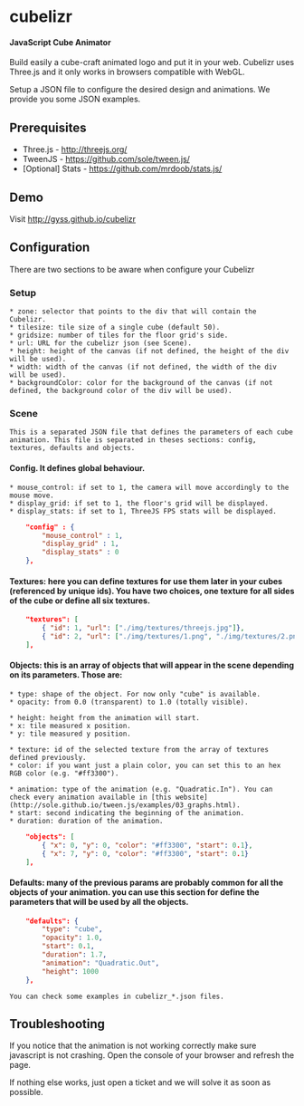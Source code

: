 cubelizr
========

#### JavaScript Cube Animator ####

Build easily a cube-craft animated logo and put it in your web.
Cubelizr uses Three.js and it only works in browsers compatible with WebGL.

Setup a JSON file to configure the desired design and animations.
We provide you some JSON examples.

## Prerequisites
* Three.js - http://threejs.org/
* TweenJS - https://github.com/sole/tween.js/
* [Optional] Stats - https://github.com/mrdoob/stats.js/


## Demo

Visit http://gyss.github.io/cubelizr

## Configuration


There are two sections to be aware when configure your Cubelizr

### Setup
	* zone: selector that points to the div that will contain the Cubelizr.
	* tilesize: tile size of a single cube (default 50).
	* gridsize: number of tiles for the floor grid's side.
	* url: URL for the cubelizr json (see Scene).
	* height: height of the canvas (if not defined, the height of the div will be used).
	* width: width of the canvas (if not defined, the width of the div will be used).
	* backgroundColor: color for the background of the canvas (if not defined, the background color of the div will be used).

### Scene
	This is a separated JSON file that defines the parameters of each cube animation. This file is separated in theses sections: config, textures, defaults and objects.
#### Config. It defines global behaviour.
	* mouse_control: if set to 1, the camera will move accordingly to the mouse move.
	* display_grid: if set to 1, the floor's grid will be displayed.
	* display_stats: if set to 1, ThreeJS FPS stats will be displayed.

```json
	"config" : {
		"mouse_control" : 1,
		"display_grid" : 1,
		"display_stats" : 0
	},
```

#### Textures: here you can define textures for use them later in your cubes (referenced by unique ids). You have two choices, one texture for all sides of the cube or define all six textures.

```json
	"textures": [
		{ "id": 1, "url": ["./img/textures/threejs.jpg"]},
		{ "id": 2, "url": ["./img/textures/1.png", "./img/textures/2.png", "./img/textures/3.png", "./img/textures/4.png", "./img/textures/5.png", "./img/textures/6.png"]}
	],
```

#### Objects: this is an array of objects that will appear in the scene depending on its parameters. Those are:
		
	* type: shape of the object. For now only "cube" is available.
	* opacity: from 0.0 (transparent) to 1.0 (totally visible).

	* height: height from the animation will start.
	* x: tile measured x position.
	* y: tile measured y position.
		
	* texture: id of the selected texture from the array of textures defined previously.
	* color: if you want just a plain color, you can set this to an hex RGB color (e.g. "#ff3300").
		
	* animation: type of the animation (e.g. "Quadratic.In"). You can check every animation available in [this website](http://sole.github.io/tween.js/examples/03_graphs.html).
	* start: second indicating the beginning of the animation.
	* duration: duration of the animation. 

```json
	"objects": [
		{ "x": 0, "y": 0, "color": "#ff3300", "start": 0.1},
		{ "x": 7, "y": 0, "color": "#ff3300", "start": 0.1}
	],
```

#### Defaults: many of the previous params are probably common for all the objects of your animation. you can use this section for define the parameters that will be used by all the objects.

```json
	"defaults": {
		"type": "cube",
		"opacity": 1.0,
		"start": 0.1,
		"duration": 1.7,
		"animation": "Quadratic.Out",
		"height": 1000
	},
```

	You can check some examples in cubelizr_*.json files.


## Troubleshooting

If you notice that the animation is not working correctly make sure javascript is not crashing.
Open the console of your browser and refresh the page.

If nothing else works, just open a ticket and we will solve it as soon as possible.
